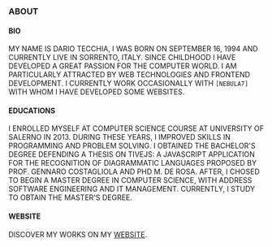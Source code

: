 ### ABOUT
#### BIO
MY NAME IS DARIO TECCHIA, I WAS BORN ON SEPTEMBER 16, 1994 AND CURRENTLY LIVE IN SORRENTO, ITALY. SINCE CHILDHOOD I HAVE DEVELOPED A GREAT PASSION FOR THE COMPUTER WORLD. I AM PARTICULARLY ATTRACTED BY WEB TECHNOLOGIES AND FRONTEND DEVELOPMENT. I CURRENTLY WORK OCCASIONALLY WITH `[NEBULA7]` WITH WHOM I HAVE DEVELOPED SOME WEBSITES.

#### EDUCATIONS
I ENROLLED MYSELF AT COMPUTER SCIENCE COURSE AT UNIVERSITY OF SALERNO IN 2013. DURING THESE YEARS, I IMPROVED SKILLS IN PROGRAMMING AND PROBLEM SOLVING. I OBTAINED THE BACHELOR'S DEGREE DEFENDING A THESIS ON TIVEJS: A JAVASCRIPT APPLICATION FOR THE RECOGNITION OF DIAGRAMMATIC LANGUAGES PROPOSED BY PROF. GENNARO COSTAGLIOLA AND PHD M. DE ROSA. AFTER, I CHOSED TO BEGIN A MASTER DEGREE IN COMPUTER SCIENCE, WITH ADDRESS SOFTWARE ENGINEERING AND IT MANAGEMENT. CURRENTLY, I STUDY TO OBTAIN THE MASTER'S DEGREE.

#### WEBSITE
DISCOVER MY WORKS ON MY [WEBSITE](https://dariotecchia.com/).
